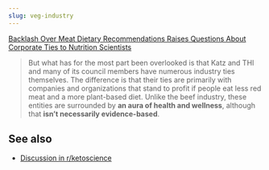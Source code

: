 ```yaml
---
slug: veg-industry
---
```


[Backlash Over Meat Dietary Recommendations Raises Questions About Corporate Ties to Nutrition Scientists](https://jamanetwork.com/journals/jama/article-abstract/2759201)

> But what has for the most part been overlooked is that Katz and THI and many of its council members have numerous industry ties themselves. The difference is that their ties are primarily with companies and organizations that stand to profit if people eat less red meat and a more plant-based diet. Unlike the beef industry, these entities are surrounded by **an aura of health and wellness**, although that **isn’t necessarily evidence-based**.

## See also

- [Discussion in r/ketoscience](https://www.reddit.com/r/ketoscience/comments/epa33f/conflicts_of_interest_in_nutrition_research/)
